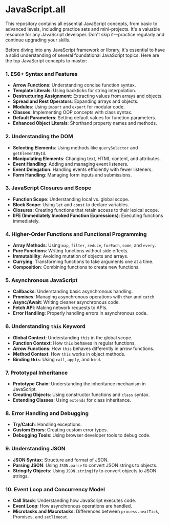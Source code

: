 # JavaScript.all
This repository contains all essential JavaScript concepts, from basic to advanced levels, including practice sets and mini-projects. It's a valuable resource for any JavaScript developer. Don't skip it—practice regularly and continue upgrading your skills.

Before diving into any JavaScript framework or library, it's essential to have a solid understanding of several foundational JavaScript topics. Here are the top JavaScript concepts to master:

### 1. **ES6+ Syntax and Features**
   - **Arrow Functions**: Understanding concise function syntax.
   - **Template Literals**: Using backticks for string interpolation.
   - **Destructuring Assignment**: Extracting values from arrays and objects.
   - **Spread and Rest Operators**: Expanding arrays and objects.
   - **Modules**: Using `import` and `export` for modular code.
   - **Classes**: Implementing OOP concepts with class syntax.
   - **Default Parameters**: Setting default values for function parameters.
   - **Enhanced Object Literals**: Shorthand property names and methods.

### 2. **Understanding the DOM** 
   - **Selecting Elements**: Using methods like `querySelector` and `getElementById`.
   - **Manipulating Elements**: Changing text, HTML content, and attributes.
   - **Event Handling**: Adding and managing event listeners.
   - **Event Delegation**: Handling events efficiently with fewer listeners.
   - **Form Handling**: Managing form inputs and submissions.

### 3. **JavaScript Closures and Scope** 
   - **Function Scope**: Understanding local vs. global scope.
   - **Block Scope**: Using `let` and `const` to declare variables.
   - **Closures**: Creating functions that retain access to their lexical scope.
   - **IIFE (Immediately Invoked Function Expressions)**: Executing functions immediately.

### 4. **Higher-Order Functions and Functional Programming**
   - **Array Methods**: Using `map`, `filter`, `reduce`, `forEach`, `some`, and `every`.
   - **Pure Functions**: Writing functions without side effects.
   - **Immutability**: Avoiding mutation of objects and arrays.
   - **Currying**: Transforming functions to take arguments one at a time.
   - **Composition**: Combining functions to create new functions.

### 5. **Asynchronous JavaScript** 
   - **Callbacks**: Understanding basic asynchronous handling.
   - **Promises**: Managing asynchronous operations with `then` and `catch`.
   - **Async/Await**: Writing cleaner asynchronous code.
   - **Fetch API**: Making network requests to APIs.
   - **Error Handling**: Properly handling errors in asynchronous code.

### 6. **Understanding `this` Keyword**
   - **Global Context**: Understanding `this` in the global scope.
   - **Function Context**: How `this` behaves in regular functions.
   - **Arrow Functions**: How `this` behaves differently in arrow functions.
   - **Method Context**: How `this` works in object methods.
   - **Binding `this`**: Using `call`, `apply`, and `bind`.

### 7. **Prototypal Inheritance**
   - **Prototype Chain**: Understanding the inheritance mechanism in JavaScript.
   - **Creating Objects**: Using constructor functions and `class` syntax.
   - **Extending Classes**: Using `extends` for class inheritance.

### 8. **Error Handling and Debugging**
   - **Try/Catch**: Handling exceptions.
   - **Custom Errors**: Creating custom error types.
   - **Debugging Tools**: Using browser developer tools to debug code.

### 9. **Understanding JSON**
   - **JSON Syntax**: Structure and format of JSON.
   - **Parsing JSON**: Using `JSON.parse` to convert JSON strings to objects.
   - **Stringify Objects**: Using `JSON.stringify` to convert objects to JSON strings.

### 10. **Event Loop and Concurrency Model**
   - **Call Stack**: Understanding how JavaScript executes code.
   - **Event Loop**: How asynchronous operations are handled.
   - **Microtasks and Macrotasks**: Differences between `process.nextTick`, Promises, and `setTimeout`.

